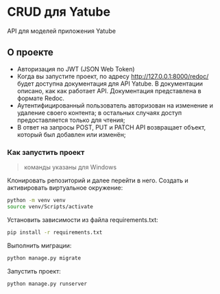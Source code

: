 # CRUD для Yatube

API для моделей приложения Yatube

## О проекте

* Авторизация по JWT (JSON Web Token)
* Когда вы запустите проект, по адресу http://127.0.0.1:8000/redoc/ будет доступна 
документация для API Yatube. В документации описано, как как работает API. 
Документация представлена в формате Redoc.
* Аутентифицированный пользователь авторизован на изменение и удаление своего
контента; в остальных случаях доступ предоставляется только для чтения;
* В ответ на запросы POST, PUT и PATCH API возвращает объект, 
который был добавлен или изменён;

### Как запустить проект

> команды указаны для Windows

Клонировать репозиторий и далее перейти в него.
Cоздать и активировать виртуальное окружение:

```sh
python -m venv venv
source venv/Scripts/activate
```

Установить зависимости из файла requirements.txt:

```sh
pip install -r requirements.txt
```

Выполнить миграции:

```sh
python manage.py migrate
```

Запустить проект:

```sh
python manage.py runserver
```
